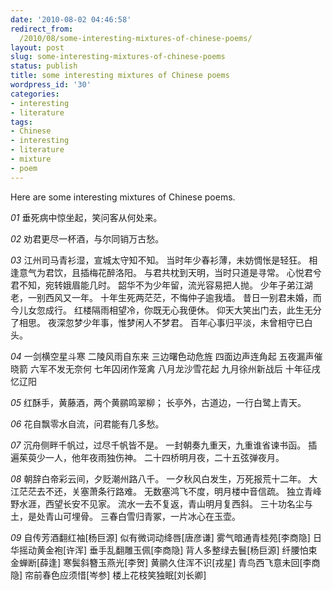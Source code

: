 ```yaml
---
date: '2010-08-02 04:46:58'
redirect_from:
  /2010/08/some-interesting-mixtures-of-chinese-poems/
layout: post
slug: some-interesting-mixtures-of-chinese-poems
status: publish
title: some interesting mixtures of Chinese poems
wordpress_id: '30'
categories:
- interesting
- literature
tags:
- Chinese
- interesting
- literature
- mixture
- poem
---
```


Here are some interesting mixtures of Chinese poems.



_01_
垂死病中惊坐起，笑问客从何处来。

_02_
劝君更尽一杯酒，与尔同销万古愁。

_03_
江州司马青衫湿，宣城太守知不知。
当时年少春衫薄，未妨惆怅是轻狂。
相逢意气为君饮，且插梅花醉洛阳。
与君共枕到天明，当时只道是寻常。
心悦君兮君不知，宛转娥眉能几时。
韶华不为少年留，流光容易把人抛。
少年子弟江湖老，一别西风又一年。
十年生死两茫茫，不悔仲子逾我墙。
昔日一别君未婚，而今儿女忽成行。
红楼隔雨相望冷，你既无心我便休。
仰天大笑出门去，此生无分了相思。
夜深忽梦少年事，惟梦闲人不梦君。
百年心事归平淡，未曾相守已白头。

_04_
一剑横空星斗寒
二陵风雨自东来
三边曙色动危旌
四面边声连角起
五夜漏声催晓箭
六军不发无奈何
七年囚闭作笼禽
八月龙沙雪花起
九月徐州新战后
十年征戌忆辽阳

_05_
红酥手，黄藤酒，两个黄鹂鸣翠柳；
长亭外，古道边，一行白鹭上青天。

_06_
花自飘零水自流，问君能有几多愁。

_07_
沉舟侧畔千帆过，过尽千帆皆不是。
一封朝奏九重天，九重谁省谏书函。
插遍茱萸少一人，他年夜雨独伤神。
二十四桥明月夜，二十五弦弹夜月。

_08_
朝辞白帝彩云间，夕贬潮州路八千。
一夕秋风白发生，万死报荒十二年。
大江茫茫去不还，关塞萧条行路难。
无数塞鸿飞不度，明月楼中音信疏。
独立青峰野水涯，西望长安不见家。
流水一去不复返，青山明月复西斜。
三十功名尘与土，是处青山可埋骨。
三春白雪归青冢，一片冰心在玉壶。

_09_
自传芳酒翻红袖[杨巨源]
似有微词动绛唇[唐彦谦]
雾气暗通青桂苑[李商隐]
日华摇动黄金袍[许浑]
垂手乱翻雕玉佩[李商隐]
背人多整绿去鬟[杨巨源]
纤腰怕束金蝉断[薛逢]
寒鬓斜簪玉燕光[李贺]
黄鹂久住浑不识[戎星]
青鸟西飞意未回[李商隐]
帘前春色应须惜[岑参]
楼上花枝笑独眠[刘长卿] 
